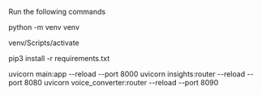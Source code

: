 Run the following commands

python -m venv venv

venv/Scripts/activate

pip3 install -r requirements.txt

uvicorn main:app --reload --port 8000
uvicorn insights:router --reload --port 8080
uvicorn voice_converter:router --reload --port 8090
